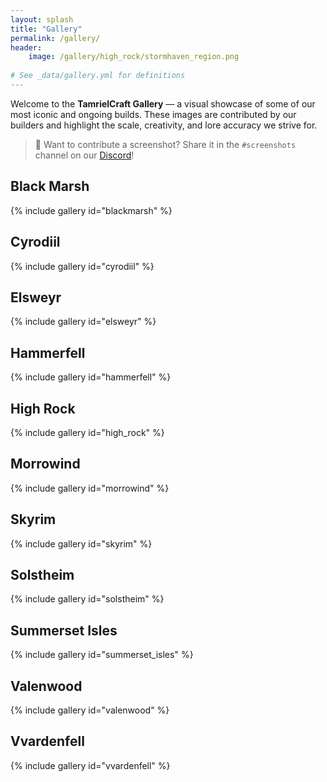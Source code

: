 ```yaml
---
layout: splash
title: "Gallery"
permalink: /gallery/
header:
    image: /gallery/high_rock/stormhaven_region.png
    
# See _data/gallery.yml for definitions
---
```


Welcome to the **TamrielCraft Gallery** — a visual showcase of some of our most iconic and ongoing builds. These images are contributed by our builders and highlight the scale, creativity, and lore accuracy we strive for.

> 📸 Want to contribute a screenshot? Share it in the `#screenshots` channel on our [Discord](https://discord.gg/ApShrYn)!

## Black Marsh
{% include gallery id="blackmarsh" %}

## Cyrodiil
{% include gallery id="cyrodiil" %}

## Elsweyr
{% include gallery id="elsweyr" %}

## Hammerfell
{% include gallery id="hammerfell" %}

## High Rock
{% include gallery id="high_rock" %}

## Morrowind
{% include gallery id="morrowind" %}

## Skyrim
{% include gallery id="skyrim" %}

## Solstheim
{% include gallery id="solstheim" %}

## Summerset Isles
{% include gallery id="summerset_isles" %}

## Valenwood
{% include gallery id="valenwood" %}

## Vvardenfell
{% include gallery id="vvardenfell" %}
